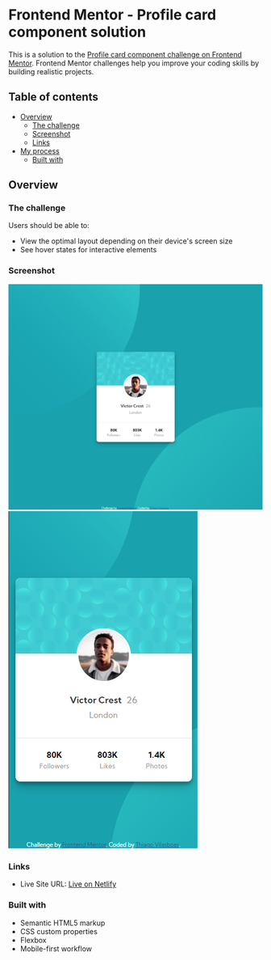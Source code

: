 # Frontend Mentor - Profile card component solution

This is a solution to the [Profile card component challenge on Frontend Mentor](https://www.frontendmentor.io/challenges/profile-card-component-cfArpWshJ). Frontend Mentor challenges help you improve your coding skills by building realistic projects. 

## Table of contents

- [Overview](#overview)
  - [The challenge](#the-challenge)
  - [Screenshot](#screenshot)
  - [Links](#links)
- [My process](#my-process)
  - [Built with](#built-with)

## Overview

### The challenge

Users should be able to:

- View the optimal layout depending on their device's screen size
- See hover states for interactive elements

### Screenshot

![](./screenshots/desktop.png)
![](./screenshots/mobile.png)

### Links

- Live Site URL: [Live on Netlify](https://wonderful-saha-7a37e2.netlify.app/)

### Built with

- Semantic HTML5 markup
- CSS custom properties
- Flexbox
- Mobile-first workflow